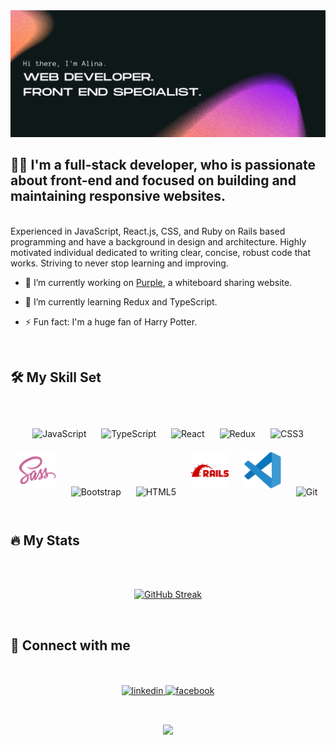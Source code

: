 <img src="https://github.com/AlinaPisarenko/AlinaPisarenko/blob/main/Black%20Bold%20Tech%20CopywriterEditor%20Freelance%20Website%20(2).png">

<!--
**AlinaPisarenko/AlinaPisarenko** is a ✨ _special_ ✨ repository because its `README.md` (this file) appears on your GitHub profile.

Here are some ideas to get you started:

- 🔭 I’m currently working on ...
- 🌱 I’m currently learning ...
- 👯 I’m looking to collaborate on ...
- 🤔 I’m looking for help with ...
- 💬 Ask me about ...
- 📫 How to reach me: ...
- 😄 Pronouns: ...
- ⚡ Fun fact: ...
-->

## 👩‍💻 I'm a full-stack developer, who is passionate about front-end and focused on building and maintaining responsive websites.   
  
<br/> 
Experienced in JavaScript, React.js, CSS, and Ruby on Rails based programming and have a background in design and architecture. Highly motivated individual dedicated to writing clear, concise, robust code that works. Striving to never stop learning and improving.  
  

- 🔭 I’m currently working on [Purple](https://github.com/AlinaPisarenko/project-phase-5), a whiteboard sharing website.  
  

- 🌱 I’m currently learning Redux and TypeScript.  
  

- ⚡ Fun fact: I'm a huge fan of Harry Potter.  

<br/> 

## 🛠 My Skill Set  

<br/> 
<br/> 

<div align="center">  
  <img style="margin: 10px" src="https://profilinator.rishav.dev/skills-assets/javascript-original.svg" alt="JavaScript" height="60" />  
<img style="margin: 10px" src="https://profilinator.rishav.dev/skills-assets/typescript-original.svg" alt="TypeScript" height="60" />  
<img style="margin: 10px" src="https://profilinator.rishav.dev/skills-assets/react-original-wordmark.svg" alt="React" height="60" />  
  <img style="margin: 10px" src="https://profilinator.rishav.dev/skills-assets/redux-original.svg" alt="Redux" height="60" />  

<img style="margin: 10px" src="https://profilinator.rishav.dev/skills-assets/css3-original-wordmark.svg" alt="CSS3" height="60" /> 
   <img style="margin: 10px" src="https://github.com/devicons/devicon/blob/master/icons/sass/sass-original.svg" alt="Sass" height="60" />  
  <img style="margin: 10px" src="https://profilinator.rishav.dev/skills-assets/bootstrap-plain.svg" alt="Bootstrap" height="60" />  
<img style="margin: 10px" src="https://profilinator.rishav.dev/skills-assets/html5-original-wordmark.svg" alt="HTML5" height="60" />  
<img style="margin: 10px" src="https://github.com/devicons/devicon/blob/master/icons/rails/rails-plain-wordmark.svg" alt="Rails" height="60" /> 
<img style="margin: 10px" src="https://github.com/devicons/devicon/blob/master/icons/vscode/vscode-original.svg" alt="VSCode" height="60" />  
<img style="margin: 10px" src="https://profilinator.rishav.dev/skills-assets/git-scm-icon.svg" alt="Git" height="60" />  

</div>

<br/>  

## 🔥 My Stats

<br/> 
<br/> 
<div align="center">
  
[![GitHub Streak](http://github-readme-streak-stats.herokuapp.com?user=AlinaPisarenko&theme=cobalt&hide_border=true)](https://git.io/streak-stats)
  
</div>  


<br/>   
  
## 💌 Connect with me  

<br/> 
<br/> 

<div align="center">
<a href="https://linkedin.com/in/alina-pisarenko-web-developer" target="_blank">
<img src=https://img.shields.io/badge/linkedin-%231E77B5.svg?&style=for-the-badge&logo=linkedin&logoColor=white alt=linkedin width="150"  />
</a>
<a href="https://www.facebook.com/account7.alina" target="_blank">
<img src=https://img.shields.io/badge/facebook-%232E87FB.svg?&style=for-the-badge&logo=facebook&logoColor=white alt=facebook width="150" />
</a>
</div>  

<br/> 

## 

<div align="center">
  <img src="https://media.giphy.com/media/Q8xuJjjxQHHJdHn7gJ/giphy.gif" width="300"/>
</div>


